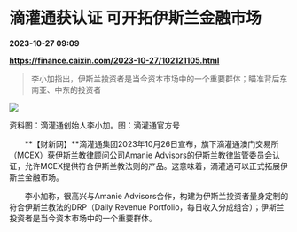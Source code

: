 # 滴灌通获认证 可开拓伊斯兰金融市场

**2023-10-27 09:09**

**https://finance.caixin.com/2023-10-27/102121105.html**

> 李小加指出，伊斯兰投资者是当今资本市场中的一个重要群体；瞄准背后东南亚、中东的投资者

  

![](https://img.caixin.com/2023-10-27/169839517155737_840_560.png)

资料图：滴灌通创始人李小加。图：滴灌通官方号

  

　　**【财新网】**滴灌通集团2023年10月26日宣布，旗下滴灌通澳门交易所（MCEX）获伊斯兰教律顾问公司Amanie Advisors的伊斯兰教律监管委员会认证，允许MCEX提供符合伊斯兰教法则的产品。这意味着，滴灌通可以正式拓展伊斯兰金融市场。

　　李小加称，很高兴与Amanie Advisors合作，构建为伊斯兰投资者量身定制的符合伊斯兰教法的DRP（Daily Revenue Portfolio，每日收入分成组合）；伊斯兰投资者是当今资本市场中的一个重要群体。
